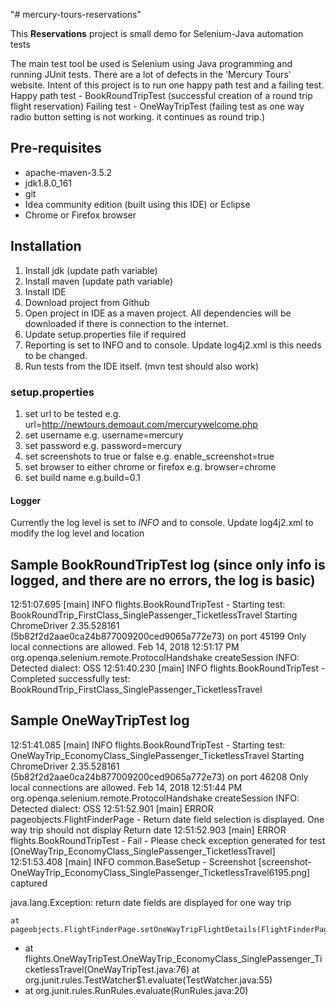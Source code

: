 "# mercury-tours-reservations" 

This **Reservations** project is small demo for Selenium-Java automation tests

The main test tool be used is Selenium using Java programming and running JUnit tests.
There are a lot of defects in the 'Mercury Tours' website. Intent of this project is to run one happy path test and a failing test.
Happy path test - BookRoundTripTest (successful creation of a round trip flight reservation)
Failing test - OneWayTripTest (failing test as one way radio button setting is not working. it continues as round trip.)

## Pre-requisites

* apache-maven-3.5.2
* jdk1.8.0_161
* git 
* Idea community edition (built using this IDE) or Eclipse
* Chrome or Firefox browser

## Installation

1. Install jdk (update path variable)
2. Install maven (update path variable)
3. Install IDE
4. Download project from Github
5. Open project in IDE as a maven project. All dependencies will be downloaded if there is connection to the internet.
6. Update setup.properties file if required
7. Reporting is set to INFO and to console. Update log4j2.xml is this needs to be changed.
8. Run tests from the IDE itself. (mvn test should also work)


### setup.properties ###

1. set url to be tested e.g. url=http://newtours.demoaut.com/mercurywelcome.php
2. set username e.g. username=mercury
3. set password e.g. password=mercury
4. set screenshots to true or false e.g. enable_screenshot=true
5. set browser to either chrome or firefox e.g. browser=chrome
6. set build name e.g.build=0.1


#### Logger ####
Currently the log level is set to *INFO* and to console. Update log4j2.xml to modify the log level and location

Sample BookRoundTripTest log (since only info is logged, and there are no errors, the log is basic)
---------------------------------------------------------------------------------------------------
12:51:07.695 [main] INFO  flights.BookRoundTripTest - Starting test: BookRoundTrip_FirstClass_SinglePassenger_TicketlessTravel
Starting ChromeDriver 2.35.528161 (5b82f2d2aae0ca24b877009200ced9065a772e73) on port 45199
Only local connections are allowed.
Feb 14, 2018 12:51:17 PM org.openqa.selenium.remote.ProtocolHandshake createSession
INFO: Detected dialect: OSS
12:51:40.230 [main] INFO  flights.BookRoundTripTest - Completed successfully test: BookRoundTrip_FirstClass_SinglePassenger_TicketlessTravel

Sample OneWayTripTest log
-------------------------
12:51:41.085 [main] INFO  flights.BookRoundTripTest - Starting test: OneWayTrip_EconomyClass_SinglePassenger_TicketlessTravel
Starting ChromeDriver 2.35.528161 (5b82f2d2aae0ca24b877009200ced9065a772e73) on port 46208
Only local connections are allowed.
Feb 14, 2018 12:51:44 PM org.openqa.selenium.remote.ProtocolHandshake createSession
INFO: Detected dialect: OSS
12:51:52.901 [main] ERROR pageobjects.FlightFinderPage - Return date field selection is displayed. One way trip should not display Return date
12:51:52.903 [main] ERROR flights.BookRoundTripTest - Fail - Please check exception generated for test [OneWayTrip_EconomyClass_SinglePassenger_TicketlessTravel]
12:51:53.408 [main] INFO  common.BaseSetup - Screenshot [screenshot-OneWayTrip_EconomyClass_SinglePassenger_TicketlessTravel6195.png] captured

java.lang.Exception: return date fields are displayed for one way trip

	at pageobjects.FlightFinderPage.setOneWayTripFlightDetails(FlightFinderPage.java:203)
+	at flights.OneWayTripTest.OneWayTrip_EconomyClass_SinglePassenger_TicketlessTravel(OneWayTripTest.java:76)
	at org.junit.rules.TestWatcher$1.evaluate(TestWatcher.java:55)
+    at org.junit.rules.RunRules.evaluate(RunRules.java:20)